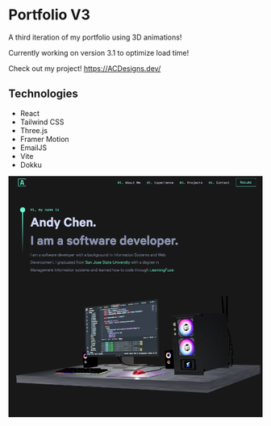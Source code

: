 # Portfolio V3

A third iteration of my portfolio using 3D animations!

Currently working on version 3.1 to optimize load time!

Check out my project! https://ACDesigns.dev/

## Technologies
- React
- Tailwind CSS
- Three.js
- Framer Motion
- EmailJS
- Vite
- Dokku

<img src='https://raw.githubusercontent.com/andychen97/portfolio_v3/main/src/assets/portfoliov3.png' alt='homepage view'>
